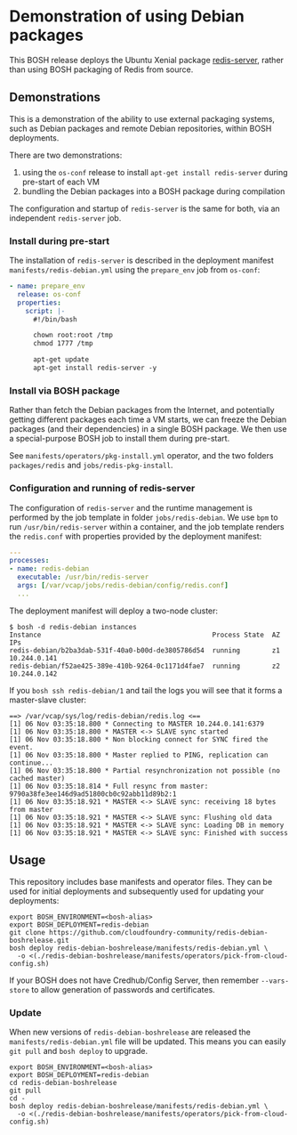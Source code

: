 # Demonstration of using Debian packages

This BOSH release deploys the Ubuntu Xenial package [redis-server](https://packages.ubuntu.com/xenial/redis-server), rather than using BOSH packaging of Redis from source.

## Demonstrations

This is a demonstration of the ability to use external packaging systems, such as Debian packages and remote Debian repositories, within BOSH deployments.

There are two demonstrations:

1. using the `os-conf` release to install `apt-get install redis-server` during pre-start of each VM
2. bundling the Debian packages into a BOSH package during compilation

The configuration and startup of `redis-server` is the same for both, via an independent `redis-server` job.

### Install during pre-start

The installation of `redis-server` is described in the deployment manifest `manifests/redis-debian.yml` using the `prepare_env` job from `os-conf`:

```yaml
- name: prepare_env
  release: os-conf
  properties:
    script: |-
      #!/bin/bash

      chown root:root /tmp
      chmod 1777 /tmp

      apt-get update
      apt-get install redis-server -y
```

### Install via BOSH package

Rather than fetch the Debian packages from the Internet, and potentially getting different packages each time a VM starts, we can freeze the Debian packages (and their dependencies) in a single BOSH package. We then use a special-purpose BOSH job to install them during pre-start.

See `manifests/operators/pkg-install.yml` operator, and the two folders `packages/redis` and `jobs/redis-pkg-install`.

### Configuration and running of redis-server

The configuration of `redis-server` and the runtime management is performed by the job template in folder `jobs/redis-debian`. We use `bpm` to run `/usr/bin/redis-server` within a container, and the job template renders the `redis.conf` with properties provided by the deployment manifest:

```yaml
---
processes:
- name: redis-debian
  executable: /usr/bin/redis-server
  args: [/var/vcap/jobs/redis-debian/config/redis.conf]
  ...
```

The deployment manifest will deploy a two-node cluster:

```
$ bosh -d redis-debian instances
Instance                                           Process State  AZ  IPs
redis-debian/b2ba3dab-531f-40a0-b00d-de3805786d54  running        z1  10.244.0.141
redis-debian/f52ae425-389e-410b-9264-0c1171d4fae7  running        z2  10.244.0.142
```

If you `bosh ssh redis-debian/1` and tail the logs you will see that it forms a master-slave cluster:

```
==> /var/vcap/sys/log/redis-debian/redis.log <==
[1] 06 Nov 03:35:18.800 * Connecting to MASTER 10.244.0.141:6379
[1] 06 Nov 03:35:18.800 * MASTER <-> SLAVE sync started
[1] 06 Nov 03:35:18.800 * Non blocking connect for SYNC fired the event.
[1] 06 Nov 03:35:18.800 * Master replied to PING, replication can continue...
[1] 06 Nov 03:35:18.800 * Partial resynchronization not possible (no cached master)
[1] 06 Nov 03:35:18.814 * Full resync from master: 9790a38fe3ee146d9ad51800cb0c92abb11d89b2:1
[1] 06 Nov 03:35:18.921 * MASTER <-> SLAVE sync: receiving 18 bytes from master
[1] 06 Nov 03:35:18.921 * MASTER <-> SLAVE sync: Flushing old data
[1] 06 Nov 03:35:18.921 * MASTER <-> SLAVE sync: Loading DB in memory
[1] 06 Nov 03:35:18.921 * MASTER <-> SLAVE sync: Finished with success
```

## Usage

This repository includes base manifests and operator files. They can be used for initial deployments and subsequently used for updating your deployments:

```
export BOSH_ENVIRONMENT=<bosh-alias>
export BOSH_DEPLOYMENT=redis-debian
git clone https://github.com/cloudfoundry-community/redis-debian-boshrelease.git
bosh deploy redis-debian-boshrelease/manifests/redis-debian.yml \
  -o <(./redis-debian-boshrelease/manifests/operators/pick-from-cloud-config.sh)
```

If your BOSH does not have Credhub/Config Server, then remember `--vars-store` to allow generation of passwords and certificates.

### Update

When new versions of `redis-debian-boshrelease` are released the `manifests/redis-debian.yml` file will be updated. This means you can easily `git pull` and `bosh deploy` to upgrade.

```
export BOSH_ENVIRONMENT=<bosh-alias>
export BOSH_DEPLOYMENT=redis-debian
cd redis-debian-boshrelease
git pull
cd -
bosh deploy redis-debian-boshrelease/manifests/redis-debian.yml \
  -o <(./redis-debian-boshrelease/manifests/operators/pick-from-cloud-config.sh)
```
